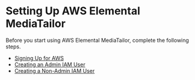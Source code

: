 # Setting Up AWS Elemental MediaTailor<a name="setting-up"></a>

Before you start using AWS Elemental MediaTailor, complete the following steps\.


+ [Signing Up for AWS](setting-up-aws-sign-up.md)
+ [Creating an Admin IAM User](setting-up-create-iam-user.md)
+ [Creating a Non\-Admin IAM User](attach-iam-policy.md)
